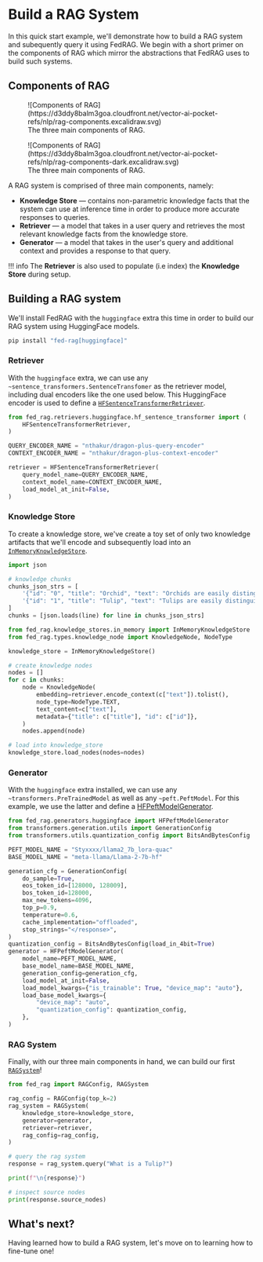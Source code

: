 # Build a RAG System

<!-- markdownlint-disable-file MD033 -->

In this quick start example, we'll demonstrate how to build a RAG system and subequently
query it using FedRAG. We begin with a short primer on the components of RAG
which mirror the abstractions that FedRAG uses to build such systems.

## Components of RAG

<figure markdown="span" id="img_light_mode">
  ![Components of RAG](https://d3ddy8balm3goa.cloudfront.net/vector-ai-pocket-refs/nlp/rag-components.excalidraw.svg)
  <figcaption>The three main components of RAG.</figcaption>
</figure>

<figure markdown="span" id="img_dark_mode">
  ![Components of RAG](https://d3ddy8balm3goa.cloudfront.net/vector-ai-pocket-refs/nlp/rag-components-dark.excalidraw.svg)
  <figcaption>The three main components of RAG.</figcaption>
</figure>

A RAG system is comprised of three main components, namely:

- **Knowledge Store** — contains non-parametric knowledge facts that the system
  can use at inference time in order to produce more accurate responses to queries.
- **Retriever** — a model that takes in a user query and retrieves the most relevant
  knowledge facts from the knowledge store.
- **Generator** — a model that takes in the user's query and additional context
  and provides a response to that query.

!!! info
    The **Retriever** is also used to populate (i.e index) the **Knowledge Store**
    during setup.

## Building a RAG system

We'll install FedRAG with the `huggingface` extra this time in order to build our
RAG system using HuggingFace models.

``` sh
pip install "fed-rag[huggingface]"
```

### Retriever

With the `huggingface` extra, we can use any `~sentence_transformers.SentenceTransfomer`
as the retriever model, including dual encoders like the one used below. This
HuggingFace encoder is used to define a
[`HFSentenceTransformerRetriever`](../../api_reference/retrievers/huggingface.md).

``` py title="retriever"
from fed_rag.retrievers.huggingface.hf_sentence_transformer import (
    HFSentenceTransformerRetriever,
)

QUERY_ENCODER_NAME = "nthakur/dragon-plus-query-encoder"
CONTEXT_ENCODER_NAME = "nthakur/dragon-plus-context-encoder"

retriever = HFSentenceTransformerRetriever(
    query_model_name=QUERY_ENCODER_NAME,
    context_model_name=CONTEXT_ENCODER_NAME,
    load_model_at_init=False,
)
```

### Knowledge Store

To create a knowledge store, we've create a toy set of only two knowledge
artifacts that we'll encode and subsequently load into an
[`InMemoryKnowledgeStore`](../../api_reference/knowledge_stores/in_memory.md).

``` py title="knowledge artifacts"
import json

# knowledge chunks
chunks_json_strs = [
    '{"id": "0", "title": "Orchid", "text": "Orchids are easily distinguished from other plants, as they share some very evident derived characteristics or synapomorphies. Among these are: bilateral symmetry of the flower (zygomorphism), many resupinate flowers, a nearly always highly modified petal (labellum), fused stamens and carpels, and extremely small seeds"}',
    '{"id": "1", "title": "Tulip", "text": "Tulips are easily distinguished from other plants, as they share some very evident derived characteristics or synapomorphies. Among these are: bilateral symmetry of the flower (zygomorphism), many resupinate flowers, a nearly always highly modified petal (labellum), fused stamens and carpels, and extremely small seeds"}',
]
chunks = [json.loads(line) for line in chunks_json_strs]
```

``` py title="knowledge store"
from fed_rag.knowledge_stores.in_memory import InMemoryKnowledgeStore
from fed_rag.types.knowledge_node import KnowledgeNode, NodeType

knowledge_store = InMemoryKnowledgeStore()

# create knowledge nodes
nodes = []
for c in chunks:
    node = KnowledgeNode(
        embedding=retriever.encode_context(c["text"]).tolist(),
        node_type=NodeType.TEXT,
        text_content=c["text"],
        metadata={"title": c["title"], "id": c["id"]},
    )
    nodes.append(node)

# load into knowledge_store
knowledge_store.load_nodes(nodes=nodes)
```

### Generator

With the `huggingface` extra installed, we can use any `~transformers.PreTrainedModel`
as well as any `~peft.PeftModel`. For this example, we use the latter and define
a [HFPeftModelGenerator](../../api_reference/generators/huggingface.md).

``` py title="generator"
from fed_rag.generators.huggingface import HFPeftModelGenerator
from transformers.generation.utils import GenerationConfig
from transformers.utils.quantization_config import BitsAndBytesConfig

PEFT_MODEL_NAME = "Styxxxx/llama2_7b_lora-quac"
BASE_MODEL_NAME = "meta-llama/Llama-2-7b-hf"

generation_cfg = GenerationConfig(
    do_sample=True,
    eos_token_id=[128000, 128009],
    bos_token_id=128000,
    max_new_tokens=4096,
    top_p=0.9,
    temperature=0.6,
    cache_implementation="offloaded",
    stop_strings="</response>",
)
quantization_config = BitsAndBytesConfig(load_in_4bit=True)
generator = HFPeftModelGenerator(
    model_name=PEFT_MODEL_NAME,
    base_model_name=BASE_MODEL_NAME,
    generation_config=generation_cfg,
    load_model_at_init=False,
    load_model_kwargs={"is_trainable": True, "device_map": "auto"},
    load_base_model_kwargs={
        "device_map": "auto",
        "quantization_config": quantization_config,
    },
)
```

### RAG System

Finally, with our three main components in hand, we can build our first
[`RAGSystem`](../../api_reference/rag_system/index.md)!

``` py title="RAG system"
from fed_rag import RAGConfig, RAGSystem

rag_config = RAGConfig(top_k=2)
rag_system = RAGSystem(
    knowledge_store=knowledge_store,
    generator=generator,
    retriever=retriever,
    rag_config=rag_config,
)
```

```py title="querying our RAGSystem"
# query the rag system
response = rag_system.query("What is a Tulip?")

print(f"\n{response}")

# inspect source nodes
print(response.source_nodes)
```

## What's next?

Having learned how to build a RAG system, let's move on to learning how to fine-tune one!
